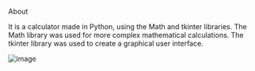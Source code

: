 About


It is a calculator made in Python, using the Math and tkinter libraries. The Math library was used for more complex mathematical calculations. The tkinter library was used to create a graphical user interface.

![image](https://github.com/user-attachments/assets/4ac49735-5a3b-43f5-9e5e-3ef3a998e6bd)

